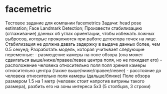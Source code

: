 # facemetric
Тестовое задание для компании facemetrics
Задачи: head pose estimation;
        Face Landmark Detection;
        Произвести стабилизацию (сглаживание) данных об углах ориентации, чтобы избежать ложных выбросов, которые проявляются при работе детектора точек на лице. Стабилизация не должна давать задержку в выдаче данных более, чем 0.5 секунд;
        Разработать модель, которая учитывает следующие переменные:
            - размещение камеры на поле обзора (она может сдвигаться выше/ниже/правее/левее центра поля, но не покидает его)
            - расположение человека относительно поля поля зрения камеры относительно центра (также выше/ниже/правее/левее)
            - расстояние до человека относительно поля камеры (дальше/ближе)
Поле обзора размером 1.5 на 1 метр (человек стоит напротив витрины такого размера), разбить его на зоны интереса 5х3 (5 столбцов, 3 строки)
